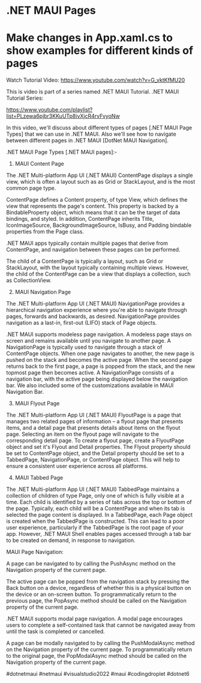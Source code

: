 # .NET MAUI Pages

# Make changes in App.xaml.cs to show examples for different kinds of pages


Watch Tutorial Video: https://www.youtube.com/watch?v=G_vktKfMU20

This is video is part of a series named .NET MAUI Tutorial.
.NET MAUI Tutorial Series:

https://www.youtube.com/playlist?list=PLzewa6pjbr3KKuUTp8ivXjcR4rvFvyoNw

In this video, we'll discuss about different types of pages [.NET MAUI Page Types] that we can use in .NET MAUI.
Also we'll see how to navigate between different pages in .NET MAUI [DotNet MAUI Navigation].

.NET MAUI Page Types [.NET MAUI pages]:-
1. MAUI Content Page

The .NET Multi-platform App UI (.NET MAUI) ContentPage displays a single view, which is often a layout such as as Grid or StackLayout, and is the most common page type.

ContentPage defines a Content property, of type View, which defines the view that represents the page's content. This property is backed by a BindableProperty object, which means that it can be the target of data bindings, and styled. In addition, ContentPage inherits Title, IconImageSource, BackgroundImageSource, IsBusy, and Padding bindable properties from the Page class.

.NET MAUI apps typically contain multiple pages that derive from ContentPage, and navigation between these pages can be performed.

The child of a ContentPage is typically a layout, such as Grid or StackLayout, with the layout typically containing multiple views. However, the child of the ContentPage can be a view that displays a collection, such as CollectionView.

2. MAUI Navigation Page

The .NET Multi-platform App UI (.NET MAUI) NavigationPage provides a hierarchical navigation experience where you're able to navigate through pages, forwards and backwards, as desired. NavigationPage provides navigation as a last-in, first-out (LIFO) stack of Page objects.

.NET MAUI supports modeless page navigation. A modeless page stays on screen and remains available until you navigate to another page.
A NavigationPage is typically used to navigate through a stack of ContentPage objects. When one page navigates to another, the new page is pushed on the stack and becomes the active page.
When the second page returns back to the first page, a page is popped from the stack, and the new topmost page then becomes active.
A NavigationPage consists of a navigation bar, with the active page being displayed below the navigation bar.
We also included some of the customizations available in MAUI Navigation Bar.

3. MAUI Flyout Page

The .NET Multi-platform App UI (.NET MAUI) FlyoutPage is a page that manages two related pages of information – a flyout page that presents items, and a detail page that presents details about items on the flyout page. Selecting an item on the flyout page will navigate to the corresponding detail page.
To create a flyout page, create a FlyoutPage object and set it's Flyout and Detail properties. The Flyout property should be set to ContentPage object, and the Detail property should be set to a TabbedPage, NavigationPage, or ContentPage object. This will help to ensure a consistent user experience across all platforms.

4. MAUI Tabbed Page

The .NET Multi-platform App UI (.NET MAUI) TabbedPage maintains a collection of children of type Page, only one of which is fully visible at a time. Each child is identified by a series of tabs across the top or bottom of the page. Typically, each child will be a ContentPage and when its tab is selected the page content is displayed.
In a TabbedPage, each Page object is created when the TabbedPage is constructed. This can lead to a poor user experience, particularly if the TabbedPage is the root page of your app. However, .NET MAUI Shell enables pages accessed through a tab bar to be created on demand, in response to navigation.

MAUI Page Navigation:

A page can be navigated to by calling the PushAsync method on the Navigation property of the current page.

The active page can be popped from the navigation stack by pressing the Back button on a device, regardless of whether this is a physical button on the device or an on-screen button. To programmatically return to the previous page, the PopAsync method should be called on the Navigation property of the current page.

.NET MAUI supports modal page navigation. A modal page encourages users to complete a self-contained task that cannot be navigated away from until the task is completed or cancelled.

A page can be modally navigated to by calling the PushModalAsync method on the Navigation property of the current page. To programmatically return to the original page, the PopModalAsync method should be called on the Navigation property of the current page.

#dotnetmaui #netmaui #visualstudio2022 #maui #codingdroplet #dotnet6

